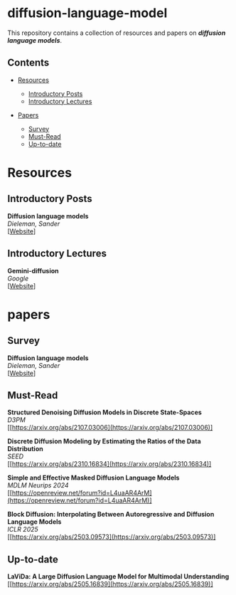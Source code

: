 # diffusion-language-model

This repository contains a collection of resources and papers on ***diffusion language models***.

## Contents
- [Resources](#resources)
  - [Introductory Posts](#introductory-posts)
  - [Introductory Lectures](#introductory-lectures)

- [Papers](#papers)
  - [Survey](#Survey)
  - [Must-Read](#Must-Read)
  - [Up-to-date](#Up-to-date)


# Resources

## Introductory Posts

**Diffusion language models** \
*Dieleman, Sander* \
[[Website](https://sander.ai/2023/01/09/diffusion-language.html)] 

## Introductory Lectures

**Gemini-diffusion** \
*Google* \
[[Website](https://deepmind.google/models/gemini-diffusion/)] 

# papers

## Survey

**Diffusion language models** \
*Dieleman, Sander* \
[[Website](https://sander.ai/2023/01/09/diffusion-language.html)] 

## Must-Read

**Structured Denoising Diffusion Models in Discrete State-Spaces** \
*D3PM* \
[[https://arxiv.org/abs/2107.03006](https://arxiv.org/abs/2107.03006)] 

**Discrete Diffusion Modeling by Estimating the Ratios of the Data Distribution** \
*SEED* \
[[https://arxiv.org/abs/2310.16834](https://arxiv.org/abs/2310.16834)] 

**Simple and Effective Masked Diffusion Language Models** \
*MDLM Neurips 2024* \
[[https://openreview.net/forum?id=L4uaAR4ArM](https://openreview.net/forum?id=L4uaAR4ArM)] 

**Block Diffusion: Interpolating Between Autoregressive and Diffusion Language Models** \
*ICLR 2025* \
[[https://arxiv.org/abs/2503.09573](https://arxiv.org/abs/2503.09573)] 

## Up-to-date

**LaViDa: A Large Diffusion Language Model for Multimodal Understanding** \
[[https://arxiv.org/abs/2505.16839](https://arxiv.org/abs/2505.16839)] 
